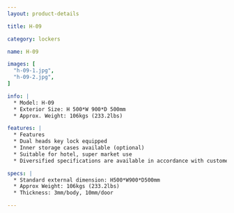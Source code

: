 ```yaml
---
layout: product-details

title: H-09

category: lockers

name: H-09

images: [
  "h-09-1.jpg",
  "h-09-2.jpg",
]

info: |
  * Model: H-09
  * Exterior Size: H 500*W 900*D 500mm
  * Approx. Weight: 106kgs (233.2lbs)

features: |
  * Features
  * Dual heads key lock equipped
  * Inner storage cases available (optional)
  * Suitable for hotel, super market use
  * Diversified specifications are available in accordance with customer&#39;s requirements

specs: |
  * Standard external dimension: H500*W900*D500mm
  * Approx Weight: 106kgs (233.2lbs)
  * Thickness: 3mm/body, 10mm/door

---
```



